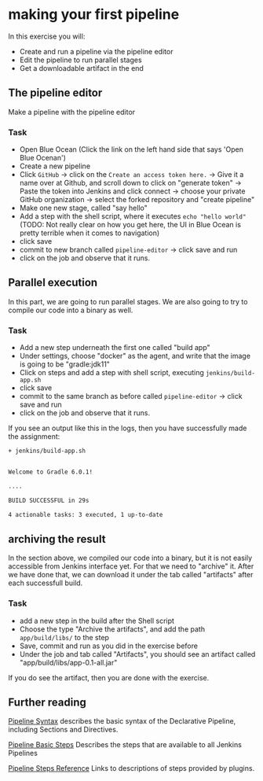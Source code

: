 # making your first pipeline

In this exercise you will:

* Create and run a pipeline via the pipeline editor
* Edit the pipeline to run parallel stages
* Get a downloadable artifact in the end

## The pipeline editor

Make a pipeline with the pipeline editor

### Task

* Open Blue Ocean (Click the link on the left hand side that says 'Open Blue Ocenan')
* Create a new pipeline
* Click `GitHub` -> click on the `Create an access token here.` -> Give it a name over at Github, and scroll down to click on "generate token" -> Paste the token into Jenkins and click connect -> choose your private GitHub organization -> select the forked repository and "create pipeline"
* Make one new stage, called "say hello"
* Add a step with the shell script, where it executes `echo "hello world"` (TODO: Not really clear on how you get here, the UI in Blue Ocean is pretty terrible when it comes to navigation)
* click save
* commit to new branch called `pipeline-editor` -> click save and run
* click on the job and observe that it runs.

## Parallel execution

In this part, we are going to run parallel stages.
We are also going to try to compile our code into a binary as well.

### Task

* Add a new step underneath the first one called "build app" 
* Under settings, choose "docker" as the agent, and write that the image is going to be "gradle:jdk11"
* Click on steps and add a step with shell script, executing `jenkins/build-app.sh`
* click save
* commit to the same branch as before called `pipeline-editor` -> click save and run
* click on the job and observe that it runs.

If you see an output like this in the logs, then you have successfully made the assignment:

```bash
+ jenkins/build-app.sh


Welcome to Gradle 6.0.1!

....

BUILD SUCCESSFUL in 29s

4 actionable tasks: 3 executed, 1 up-to-date

```

## archiving the result

In the section above, we compiled our code into a binary, but it is not easily accessible from Jenkins interface yet.
For that we need to "archive" it.
After we have done that, we can download it under the tab called "artifacts" after each successfull build.

### Task

* add a new step in the build after the Shell script
* Choose the type "Archive the artifacts", and add the path `app/build/libs/` to the step
* Save, commit and run as you did in the exercise before
* Under the job and tab called "Artifacts", you should see an artifact called "app/build/libs/app-0.1-all.jar"

If you do see the artifact, then you are done with the exercise.

## Further reading

[Pipeline Syntax](https://jenkins.io/doc/book/pipeline/syntax/) describes the basic syntax of the Declarative Pipeline, including Sections and Directives.

[Pipeline Basic Steps](https://jenkins.io/doc/pipeline/steps/workflow-basic-steps/#stash-stash-some-files-to-be-used-later-in-the-build) Describes the steps that are available to all Jenkins Pipelines

[Pipeline Steps Reference](https://jenkins.io/doc/pipeline/steps/) Links to descriptions of steps provided by plugins.
